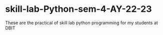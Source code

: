 # skill-lab-Python-sem-4-AY-22-23
These are the practical of skill lab python programming for my students at DBIT
